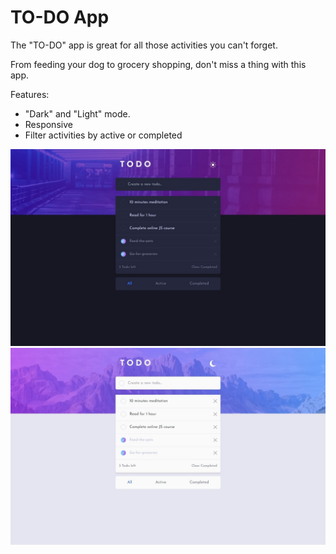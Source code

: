 # TO-DO App

The "TO-DO" app is great for all those activities you can't forget.

From feeding your dog to grocery shopping, don't miss a thing with this app.

Features:

- "Dark" and "Light" mode.
- Responsive
- Filter activities by active or completed

![Screenshot](./src/images/todo-dark-desktop.jpeg)
![Screenshot](./src/images/todo-light-desktop.jpeg)
